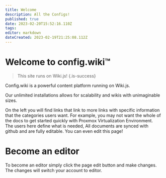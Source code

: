 ```yaml
---
title: Welcome
description: All the Configs!
published: true
date: 2023-02-20T15:52:16.110Z
tags: 
editor: markdown
dateCreated: 2023-02-19T21:25:08.112Z
---
```


# Welcome to config.wiki™️
> This site runs on Wiki.js!
{.is-success}

Config.wiki is a powerful content platform running on Wiki.js.

Our unlimited installations allows for scalability and wikis with unimaginable sizes.

On the left you will find links that link to more links with specific information that the categories users want. For example, you may not want the whole of the docs to get started quickly with Proxmox Virtualization Environment. The users here define what is needed, All documents are synced with github and are fully editable. You can even edit this page!

# Become an editor

To become an editor simply click the page edit button and make changes. The changes will switch your account to editor.